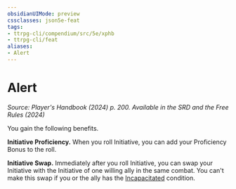 ```yaml
---
obsidianUIMode: preview
cssclasses: json5e-feat
tags:
- ttrpg-cli/compendium/src/5e/xphb
- ttrpg-cli/feat
aliases:
- Alert
---
```

# Alert
*Source: Player's Handbook (2024) p. 200. Available in the <span title='Systems Reference Document (5.2)'>SRD</span> and the Free Rules (2024)*  

You gain the following benefits.

**Initiative Proficiency.** When you roll Initiative, you can add your Proficiency Bonus to the roll.

**Initiative Swap.** Immediately after you roll Initiative, you can swap your Initiative with the Initiative of one willing ally in the same combat. You can't make this swap if you or the ally has the [Incapacitated](/3-Mechanics/CLI/conditions.md#Incapacitated) condition.